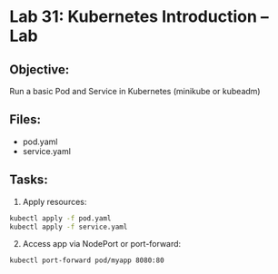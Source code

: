 # Lab 31: Kubernetes Introduction – Lab

## Objective:
Run a basic Pod and Service in Kubernetes (minikube or kubeadm)

## Files:
- pod.yaml
- service.yaml

## Tasks:
1. Apply resources:
```bash
kubectl apply -f pod.yaml
kubectl apply -f service.yaml
```

2. Access app via NodePort or port-forward:
```bash
kubectl port-forward pod/myapp 8080:80
```
